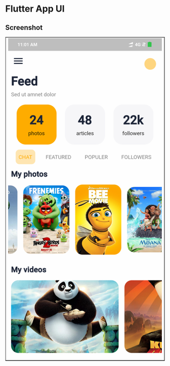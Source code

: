 # Flutter App UI
## Screenshot
<table border='none'>
 <tr>
  <td><img src="Screenshot_2019-09-07-11-01-12-435_com.example.app.png">
   </td></tr>
</table>

